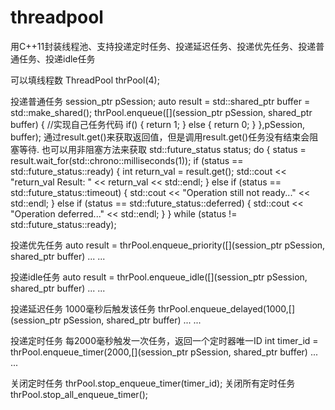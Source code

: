 # threadpool
用C++11封装线程池、支持投递定时任务、投递延迟任务、投递优先任务、投递普通任务、投递idle任务

可以填线程数
ThreadPool thrPool(4);

投递普通任务
session_ptr pSession;
auto result = std::shared_ptr<Buffer> buffer = std::make_shared<Buffer>();
thrPool.enqueue([](session_ptr pSession, shared_ptr<Buffer> buffer) {
	//实现自己任务代码
	if()
	{
		return 1;
	}
	else
	{
		return 0;
	}
},pSession, buffer);
通过result.get()来获取返回值，但是调用result.get()任务没有结束会阻塞等待.
也可以用非阻塞方法来获取
std::future_status status;
do {
	status = result.wait_for(std::chrono::milliseconds(1));
	if (status == std::future_status::ready) {
		int return_val = result.get();
		std::cout << "return_val Result: " << return_val << std::endl;
	} else if (status == std::future_status::timeout) {
		std::cout << "Operation still not ready..." << std::endl;
	} else if (status == std::future_status::deferred) {
		std::cout << "Operation deferred..." << std::endl;
	}
} while (status != std::future_status::ready);


投递优先任务
auto result = thrPool.enqueue_priority([](session_ptr pSession, shared_ptr<Buffer> buffer) 
... ...


投递idle任务
auto result = thrPool.enqueue_idle([](session_ptr pSession, shared_ptr<Buffer> buffer) 
... ...

投递延迟任务
1000毫秒后触发该任务
thrPool.enqueue_delayed(1000,[](session_ptr pSession, shared_ptr<Buffer> buffer) 
... ...


投递定时任务
每2000毫秒触发一次任务，返回一个定时器唯一ID
int timer_id = thrPool.enqueue_timer(2000,[](session_ptr pSession, shared_ptr<Buffer> buffer) 
... ...

关闭定时任务
thrPool.stop_enqueue_timer(timer_id);
关闭所有定时任务
thrPool.stop_all_enqueue_timer();


